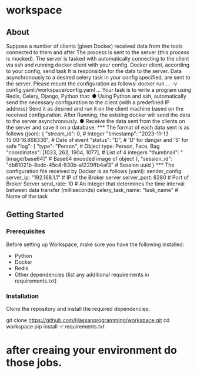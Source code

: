 # workspace
## About
Suppose a number of clients (given Docker) received data from the tools connected to them and after
The process is sent to the server (this process is mocked). The server is tasked with automatically connecting to the client
via ssh and running docker client with your config. Docker client, according to your config, send task
It is responsible for the data to the server. Data asynchronously to a desired celery task in your config
specified, are sent to the server. Please mount the configuration as follows:
docker run ... -v config.yaml:/workspace/config.yaml ...
Your task is to write a program using Redis, Celery, Django, Python that:
● Using Python and ssh, automatically send the necessary configuration to the client (with a predefined IP address)
Send it as desired and run it on the client machine based on the received configuration. After
Running, the existing docker will send the data to the server asynchronously.
● Receive the data sent from the clients on the server and save it on a database.
*** The format of each data sent is as follows (json):
{
"stream_id": 0, # Integer
"timestamp": "2023-11-13 15:00:16.868336", # Date of event
"status": "D", # 'D' for danger and 'S' for safe
"log": {
"type": "Person", # Object type: Person, Face, Bag
"coordinates": [1033, 262, 1904, 1077], # List of 4 integers
"thumbnail": "[image/base64]" # Base64 encoded image of object
},
"session_id": "db81021b-8edc-45c4-830b-a1229ffb4af3" # Session uuid
}
*** The configuration file received by Docker is as follows (yaml):
sender_config:
server_ip: "192.168.1.1" # IP of the Broker server
server_port: 6280 # Port of Broker Server
send_rate: 10 # An Integer that determines the time interval between
data transfer (milliseconds)
celery_task_name: "task_name" # Name of the task


## Getting Started

### Prerequisites

Before setting up Workspace, make sure you have the following installed:

- Python
- Docker
- Redis
- Other dependencies (list any additional requirements in requirements.txt)

### Installation

Clone the repository and install the required dependencies:

git clone https://github.com/Hassanprogramming/workspace.git
cd workspace
pip install -r requirements.txt
# after creaing your environment do those jobs.
